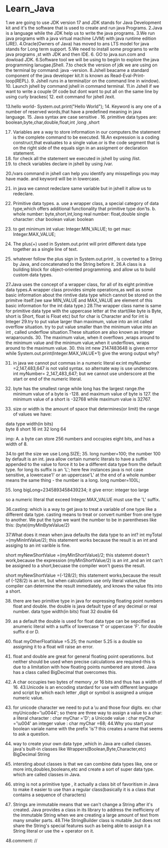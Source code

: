 # Learn_Java

1.we are going to use JDK version 17 and JDK stands for Java Development kit and it's the software that is used to create and run java Programs.
2.Java is a language while the JDK help us to write the java programs.
3.We run java programs with a java virtual machine (JVM) with java runtime edition (JRE).
4.Oracle(Owners of Java) has moved to ans LTS model for java stands for Long term support.
5.We need to install some programs to write java programs ,st with JDK and then IDE. 6. GO to java.sun.com and dowload JDK.
6.Software tool we will be using to begiin to explore the java programming lanugae.jShell.
7.to check the version of jdk we are using on the terminal by command: java -version.
8.Jshell beacame a standard component of the java developer kit.It is known as Read-Eval-Print-loop(REPL). 9. Jshell runs in a terminal(or on the command line in window). 10. Launch jshell by command jshell in command terminal. 11.in Jshell if we want to write a couple 0f code but dont want to put all on the same line by using curly brackes{ 12. exit command for jshell /exit.

13.hello world- System.out.print("Hello World"); 14. Keyword is any one of a number of reserved words,that have a predefined meaning in java language. 15. Java syntax are case sensitive . 16. primitive data types are: boolean,byte,char,double,float,int ,long ,short

17. Variables are a way to store information in our computers.the statement is the complete command to be executed.
    18.An expression is a coding construct,that evaluates to a single value.or is the code segment that is on the right side of the equals sign in an assigment or declaration statement.
18. for check all the statement we executed in jshell by using /list.
19. to check variables declare in jshell by using /var.

20./vars command in jshell can help you identify any misspellings you may have made. and keyword will be in lowercase.

21. in java we cannot redeclare same variable but in jshell it allow us to redeclare.

22. Primitive data types.
    a. use a wrapper class, a special category of data type,which offers additional functionality that primitive type don'ts.
    b. whole number: byte,short,int,long
    real number: float,double
    single character: char
    boolean value: boolean

23. to get minimum int value: Integer.MIN_VALUE;
    to get max: Integer.MAX_VALUE;
24. The plus(+) used in System.out.print will print different data type together as a single line of text.
25. whatever follow the plus sign in System.out.print , is coverted to a String by Java, and concatenated to the String before it.
    26.A class is a building block for object-oriented programming. and allow us to build custom data types.

27.Java uses the concept of a wrapper class, for all of its eight primitive data types.A wrapper class provides simple operations,as well as some basic information about the rimtive data type which cannot be stored on the primitve itself.(we saw MIN_VALUE and MAX_VALUE are element of this basic information for the int data type.)
28.The wrapper class name is same for primitive data type with the uppercase letter at the start(like byte is Byte, short is Short, float is Float etc) but for char is Character and for int is Integer
29.try to put value larger than maximum, value into an int called overflow situation. try to put value smaller than the minimum value into an int , called underflow situation.These situation are also known as integer wraparounds. 30. The maximum value, when it overflows ,wraps around to the minimum value and the minimum value,when it underflows, wraps around to the maximum value. 30. this int new 2147483648 is given errror while System.out.print(Integer.MAX_VALUE+1) give the wrong output why?

31. in java we cannot put commas in a numeric literal ex:int myNumber =2,147,483,647 is not valid syntax.
    so alternate way is use underscore.
    int myNumber= 2_147_483_647; but we cannot use underscore at the start or end of the numeric literal.

32. byte has the smallest range while long has the largest range.the minimum value of a byte is -128. and maximum value of byte is 127. the minimum value of a short is -32768 while maximum value is 32767.

33. size or width is the amount of space that determines(or limit) the range of values we have:

data type width(in bits)  
 byte 8
short 16
int 32
long 64

imp:
A. a byte can store 256 numbers and occupies eight bits, and has a width of 8.

34.to get the size we use Long.SIZE; 35. long number=100;
the number 100 by default is an int.
java allow certain numeric literals to have a suffix appended to the value to force it to be a different data type from the default type.
for long its suffix is an 'L';
here few instances java is not case sensitive, a lowercase'l' or an uppercase'L' at the end of a whole number means the same thing - the number is a long.
long number=100L;

35. long bigLong=2345893458439234;
    it give error: integer too large

so a numeric literal that exceed Integer.MAX_VALUE must use the 'L' suffix.

36.casting: which is a way to get java to treat a variable of one type like a different data type.
casting means to treat or convert number from one type to another. We put the type we want the number to be in parentheses like this:
(byte)(myMinByteValue/2)

37.What does it mean when java defaults the data type to an int?
int myTotal =(myMinIntValue/2);
this statement works because the result is an int and assiging to an int varible is fine.

short myNewShortValue =(myMinShortValue)/2;
this statemnt doesn't work,because the expression (myMinShortValue/2) is an int ,and an int can't be assigned to a short,becuase the compiler won't guess the result.

short myNewShortValue =(-128/2);
this statement works,because the result of (-128/2) is an int, but when calculations use only literal values,the compiler can determine the result immediately, and knows the value fits into a short.

38. there are two primitive type in java for expressing floating point numbers float and double.
    the double is java default type of any decimal or real number.
    data type width(in bits)
    float 32
    double 64
39. as a default the double is used for float data type can be sepcified as anumeric literal with a suffix of lowercase 'f' or uppercase 'F'.
    for double suffix d or D.
40. float myOtherFloatValue =5.25;
    the number 5.25 is a double so assigning it to a float will raise an error.
41. float and double are great for general floating point operationns. but neither should be used when precise calculations are required-this is due to a limitation with how floating points numbered are stored.
    Java has a class called BigDecimal that overcomes this.
42. A char occupies two bytes of memory ,or 16 bits and thus has a width of 16.
    43.Unicode is an encoding stardard for use with different language and script by which each letter ,digit or symbol is assigned a unique numeric value.
43. for unicode character we need to put a \u and those four digits.
    ex: char myUnicode='\u0044';
    so there are three way to assign a value to a char:
    a literal character : char myChar ='D';
    a Unicode value : char myChar ='\u004'
    an integer value : char myChar =68;
    44.Why you start your boolean variale name with the prefix 'is'?
    this creates a name that seems to ask a question.
44. way to create your own data type ,which in Java are called classes. java's built-in classes like
    Wrappers(Boolean,Byte,Character,etc)
    BigDecimal
    String

45. intersting about classes is that we can combine data types like, one or more ints,doubles,booleans,etc and create a sort of super data type. which are called classes in Java.

46. string is not a primitive type , it actually a class bit of favoritism in Java to make it easier to use than a regular class(basically it is a class that contains a sequence of characters)
47. Strings are immutable means that we can't change a String after it's created.
    Java provides a class in its library to address the inefficieny of the immutable String when we are creating a large amount of text from many smaller parts.
    48.THe StringBuilder class is mutable ,but does not share the String's special features such as being able to assign it a String literal or use the + operator on it.

48.comment: //
